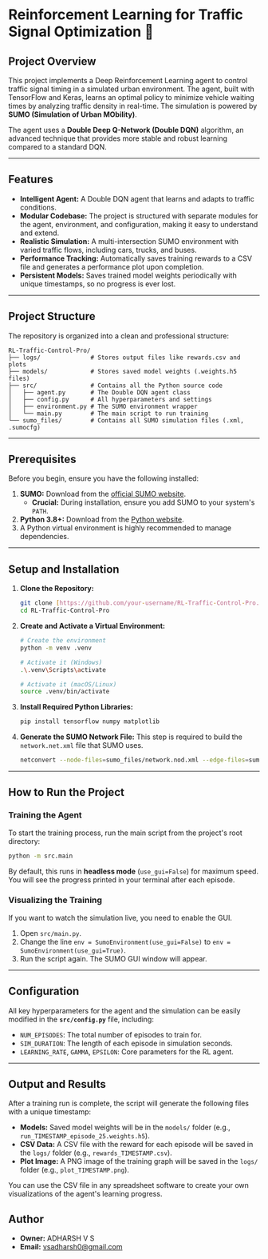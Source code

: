 # Reinforcement Learning for Traffic Signal Optimization 🚦

## Project Overview

This project implements a Deep Reinforcement Learning agent to control traffic signal timing in a simulated urban environment. The agent, built with TensorFlow and Keras, learns an optimal policy to minimize vehicle waiting times by analyzing traffic density in real-time. The simulation is powered by **SUMO (Simulation of Urban MObility)**.

The agent uses a **Double Deep Q-Network (Double DQN)** algorithm, an advanced technique that provides more stable and robust learning compared to a standard DQN.



---

## Features

-   **Intelligent Agent:** A Double DQN agent that learns and adapts to traffic conditions.
-   **Modular Codebase:** The project is structured with separate modules for the agent, environment, and configuration, making it easy to understand and extend.
-   **Realistic Simulation:** A multi-intersection SUMO environment with varied traffic flows, including cars, trucks, and buses.
-   **Performance Tracking:** Automatically saves training rewards to a CSV file and generates a performance plot upon completion.
-   **Persistent Models:** Saves trained model weights periodically with unique timestamps, so no progress is ever lost.

---

## Project Structure

The repository is organized into a clean and professional structure:

```
RL-Traffic-Control-Pro/
├── logs/              # Stores output files like rewards.csv and plots
├── models/            # Stores saved model weights (.weights.h5 files)
├── src/               # Contains all the Python source code
│   ├── agent.py       # The Double DQN agent class
│   ├── config.py      # All hyperparameters and settings
│   ├── environment.py # The SUMO environment wrapper
│   └── main.py        # The main script to run training
└── sumo_files/        # Contains all SUMO simulation files (.xml, .sumocfg)
```

---

## Prerequisites

Before you begin, ensure you have the following installed:

1.  **SUMO:** Download from the [official SUMO website](https://www.eclipse.org/sumo/docs/Downloads.php).
    -   **Crucial:** During installation, ensure you add SUMO to your system's `PATH`.
2.  **Python 3.8+:** Download from the [Python website](https://www.python.org/downloads/).
3.  A Python virtual environment is highly recommended to manage dependencies.

---

## Setup and Installation

1.  **Clone the Repository:**
    ```bash
    git clone [https://github.com/your-username/RL-Traffic-Control-Pro.git](https://github.com/your-username/RL-Traffic-Control-Pro.git)
    cd RL-Traffic-Control-Pro
    ```

2.  **Create and Activate a Virtual Environment:**
    ```bash
    # Create the environment
    python -m venv .venv

    # Activate it (Windows)
    .\.venv\Scripts\activate

    # Activate it (macOS/Linux)
    source .venv/bin/activate
    ```

3.  **Install Required Python Libraries:**
    ```bash
    pip install tensorflow numpy matplotlib
    ```

4.  **Generate the SUMO Network File:**
    This step is required to build the `network.net.xml` file that SUMO uses.
    ```bash
    netconvert --node-files=sumo_files/network.nod.xml --edge-files=sumo_files/network.edg.xml --output-file=sumo_files/network.net.xml
    ```

---

## How to Run the Project

### Training the Agent

To start the training process, run the main script from the project's root directory:

```bash
python -m src.main
```

By default, this runs in **headless mode** (`use_gui=False`) for maximum speed. You will see the progress printed in your terminal after each episode.

### Visualizing the Training

If you want to watch the simulation live, you need to enable the GUI.

1.  Open `src/main.py`.
2.  Change the line `env = SumoEnvironment(use_gui=False)` to `env = SumoEnvironment(use_gui=True)`.
3.  Run the script again. The SUMO GUI window will appear.

---

## Configuration

All key hyperparameters for the agent and the simulation can be easily modified in the **`src/config.py`** file, including:

-   `NUM_EPISODES`: The total number of episodes to train for.
-   `SIM_DURATION`: The length of each episode in simulation seconds.
-   `LEARNING_RATE`, `GAMMA`, `EPSILON`: Core parameters for the RL agent.

---

## Output and Results

After a training run is complete, the script will generate the following files with a unique timestamp:

-   **Models:** Saved model weights will be in the `models/` folder (e.g., `run_TIMESTAMP_episode_25.weights.h5`).
-   **CSV Data:** A CSV file with the reward for each episode will be saved in the `logs/` folder (e.g., `rewards_TIMESTAMP.csv`).
-   **Plot Image:** A PNG image of the training graph will be saved in the `logs/` folder (e.g., `plot_TIMESTAMP.png`).

You can use the CSV file in any spreadsheet software to create your own visualizations of the agent's learning progress.
## Author

-   **Owner:** ADHARSH V S
-   **Email:** vsadharsh0@gmail.com
